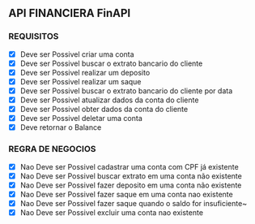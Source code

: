 ## API FINANCIERA FinAPI


### REQUISITOS

 -[x] Deve ser Possivel criar uma conta
 -[x] Deve ser Possivel buscar o extrato bancario do cliente
 -[x] Deve ser Possivel realizar um deposito
 -[x] Deve ser Possivel realizar um saque
 -[x] Deve ser Possivel buscar o extrato bancario do cliente por data
 -[x] Deve ser Possivel  atualizar dados da conta do cliente
 -[x] Deve ser Possivel obter dados da conta do cliente
 -[x] Deve ser Possivel deletar uma conta
 -[x] Deve retornar o Balance

 ### REGRA DE NEGOCIOS

 -[x] Nao Deve ser Possivel cadastrar uma conta com CPF já existente
 -[x] Nao Deve ser Possivel buscar extrato em uma conta não existente
 -[x] Nao Deve ser Possivel fazer deposito em uma conta não existente
 -[x] Nao Deve ser Possivel fazer saque em uma conta nao existente
 -[x] Nao Deve ser Possivel fazer saque quando o saldo for insuficiente~
 -[x] Nao Deve ser Possivel excluir uma conta nao existente